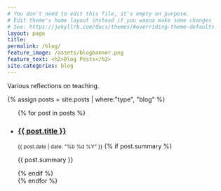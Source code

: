 ```yaml
---
# You don't need to edit this file, it's empty on purpose.
# Edit theme's home layout instead if you wanna make some changes
# See: https://jekyllrb.com/docs/themes/#overriding-theme-defaults
layout: page
title: 
permalink: /blog/
feature_image: /assets/blogbanner.png
feature_text: <h2>Blog Posts</h2>
site.categories: blog
---
```


Various reflections on teaching.

{% assign posts = site.posts | where:"type", "blog" %}

<ul class="list  list--posts">
{% for post in posts %}
<li class="item  item--post">
<article class="article  article--post">
		<div class="blogpost">
        <h3 class="title"><a href="{{ post.url }}">{{ post.title }}</a></h3>
        <small class="small post-meta">{{ post.date | date: "%b %d %Y" }}</small>
        {% if post.summary %}
            <p class="entry">{{ post.summary }}</p>
         {% endif %}
         </div>
 </article>
</li>
{% endfor %}
</ul>

